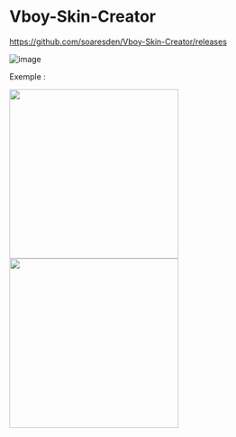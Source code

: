# Vboy-Skin-Creator

https://github.com/soaresden/Vboy-Skin-Creator/releases

![image](https://user-images.githubusercontent.com/54243866/119842629-2157a380-bf07-11eb-9813-970ef1d2dc94.png)

Exemple :

<img src="https://user-images.githubusercontent.com/54243866/119843446-dc803c80-bf07-11eb-8e65-16d031bb59d8.png" width="300" > <img src="https://user-images.githubusercontent.com/54243866/119843462-df7b2d00-bf07-11eb-9244-b8a30aecd7f3.png" width="300" >

